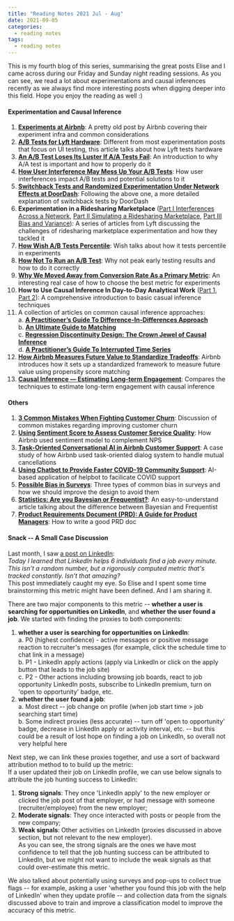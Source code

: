 ```yaml
---
title: "Reading Notes 2021 Jul - Aug"
date: 2021-09-05
categories:
  - reading notes
tags:
  - reading notes
---
```


This is my fourth blog of this series, summarising the great posts Elise and I came across during our Friday and Sunday night reading sessions. As you can see, we read a lot about experimentations and causal inferences recently as we always find more interesting posts when digging deeper into this field. Hope you enjoy the reading as well :)  

#### Experimentation and Causal Inference
1. [**Experiments at Airbnb**](https://medium.com/airbnb-engineering/experiments-at-airbnb-e2db3abf39e7): A pretty old post by Airbnb covering their experiment infra and common considerations  
2. [**A/B Tests for Lyft Hardware**](https://eng.lyft.com/a-b-tests-for-lyft-hardware-570330b488d4): Different from most experimentation posts that focus on UI testing, this article talks about how Lyft tests hardware  
3. [**An A/B Test Loses Its Luster If A/A Tests Fail**](https://towardsdatascience.com/an-a-b-test-loses-its-luster-if-a-a-tests-fail-2dd11fa6d241): An introduction to why A/A test is important and how to properly do it  
4. [**How User Interference May Mess Up Your A/B Tests**](https://towardsdatascience.com/how-user-interference-may-mess-up-your-a-b-tests-f29abfcfccf8): How user interferences impact A/B tests and potential solutions to it  
5. [**Switchback Tests and Randomized Experimentation Under Network Effects at DoorDash**](https://medium.com/@DoorDash/switchback-tests-and-randomized-experimentation-under-network-effects-at-doordash-f1d938ab7c2a): Following the above one, a more detailed explanation of switchback tests by DoorDash  
6. **Experimentation in a Ridesharing Marketplace** ([Part I Interferences Across a Network](https://eng.lyft.com/experimentation-in-a-ridesharing-marketplace-b39db027a66e), [Part II Simulating a Ridesharing Marketplace](https://eng.lyft.com/https-medium-com-adamgreenhall-simulating-a-ridesharing-marketplace-36007a8a31f2), [Part III Bias and Variance](https://eng.lyft.com/experimentation-in-a-ridesharing-marketplace-f75a9c4fcf01)): A series of articles from Lyft discussing the challenges of ridesharing marketplace experimentation and how they tackled it  
7. [**How Wish A/B Tests Percentile**](https://towardsdatascience.com/how-wish-a-b-tests-percentiles-35ee3e4589e7): Wish talks about how it tests percentile in experiments  
8. [**How Not To Run an A/B Test**](https://www.evanmiller.org/how-not-to-run-an-ab-test.html): Why not peak early testing results and how to do it correctly  
9. [**Why We Moved Away from Conversion Rate As a Primary Metric**](https://medium.com/crap-talks/why-we-moved-away-from-conversion-rate-as-a-primary-metric-14b2d6cb5996): An interesting real case of how to choose the best metric for experiments  
10. **How to Use Causal Inference In Day-to-Day Analytical Work** ([Part 1](https://towardsdatascience.com/how-to-use-causal-inference-in-day-to-day-analytical-work-part-1-of-2-b5efbdbf8ab0), [Part 2](https://towardsdatascience.com/how-to-use-causal-inference-in-day-to-day-analytical-work-part-2-of-2-1824e7024cd2)): A comprehensive introduction to basic casual inference techniques  
11. A collection of articles on common causal inference approaches:  
a. [**A Practitioner’s Guide To Difference-In-Differences Approach**](https://towardsdatascience.com/does-minimum-wage-decrease-employment-a-difference-in-differences-approach-cb208ed07327)  
b. [**An Ultimate Guide to Matching**](https://towardsdatascience.com/an-ultimate-guide-to-matching-and-propensity-score-matching-644395c46616)  
c. [**Regression Discontinuity Design: The Crown Jewel of Causal Inference**](https://towardsdatascience.com/the-crown-jewel-of-causal-inference-regression-discontinuity-design-rdd-bad37a68e786)  
d. [**A Practitioner’s Guide To Interrupted Time Series**](https://towardsdatascience.com/what-is-the-strongest-quasi-experimental-method-interrupted-time-series-period-f59fe5b00b31)  
12. [**How Airbnb Measures Future Value to Standardize Tradeoffs**](https://medium.com/airbnb-engineering/how-airbnb-measures-future-value-to-standardize-tradeoffs-3aa99a941ba5): Airbnb introduces how it sets up a standardized framework to measure future value using propensity score matching
13. [**Causal Inference — Estimating Long-term Engagement**](https://medium.com/mercadolibre-tech/causal-inference-estimating-long-term-engagement-fac517929073): Compares the techniques to estimate long-term engagement with causal inference  

#### Others
1. [**3 Common Mistakes When Fighting Customer Churn**](https://productcoalition.com/3-common-mistakes-when-fighting-customer-churn-7d927bee0482): Discussion of common mistakes regarding improving customer churn
2. [**Using Sentiment Score to Assess Customer Service Quality**](https://medium.com/airbnb-engineering/using-sentiment-score-to-assess-customer-service-quality-43434dbe199b): How Airbnb used sentiment model to complement NPS
3. [**Task-Oriented Conversational AI in Airbnb Customer Support**](https://medium.com/airbnb-engineering/task-oriented-conversational-ai-in-airbnb-customer-support-5ebf49169eaa): A case study of how Airbnb used task-oriented dialog system to handle mutual cancellations
4. [**Using Chatbot to Provide Faster COVID-19 Community Support**](https://medium.com/airbnb-engineering/using-chatbots-to-provide-faster-covid-19-community-support-567c97c5c1c9): AI-based application of helpbot to facilicate COVID support
5. [**Possible Bias in Surveys**](https://towardsdatascience.com/possible-biases-in-surveys-3a5fda36c8a6): Three types of common bias in surveys and how we should improve the design to avoid them
6. [**Statistics: Are you Bayesian or Frequentist?**](https://towardsdatascience.com/statistics-are-you-bayesian-or-frequentist-4943f953f21b): An easy-to-understand article talking about the difference between Bayesian and Frequentist
7. [**Product Requirements Document (PRD): A Guide for Product Managers**](https://productcoalition.com/product-requirements-document-prd-a-guide-for-product-managers-bc15354fe91a): How to write a good PRD doc

#### Snack -- A Small Case Discussion  
Last month, I saw [a post on LinkedIn](https://www.linkedin.com/posts/activity-6831426218764709888-vaSH):  
*Today I learned that LinkedIn helps 6 individuals find a job every minute. This isn't a random number, but a rigorously computed metric that's tracked constantly. Isn't that amazing?*  
This post immediately caught my eye. So Elise and I spent some time brainstorming this metric might have been defined. And I am sharing it.  

There are two major components to this metric -- **whether a user is searching for opportunities on LinkedIn**, and **whether the user found a job**. We started with finding the proxies to both components:  
1. **whether a user is searching for opportunities on LinkedIn**:  
a. P0 (highest confidence) - active messages or positive message reaction to recruiter's messages (for example, click the schedule time to chat link in a message)  
b. P1 - LinkedIn apply actions (apply via LinkedIn or click on the apply button that leads to the job site)  
c. P2 - Other actions including browsing job boards, react to job opportunity LinkedIn posts, subscribe to LinkedIn premium, turn on 'open to opportunity' badge, etc.  
2. **whether the user found a job**:  
a. Most direct -- job change on profile (when job start time > job searching start time)  
b. Some indirect proxies (less accurate) -- turn off 'open to opportunity' badge, decrease in LinkedIn apply or activity interval, etc. -- but this could be a result of lost hope on finding a job on LinkedIn, so overall not very helpful here  

Next step, we can link these proxies together, and use a sort of backward attribution method to to build up the metric:  
If a user updated their job on LinkedIn profile, we can use below signals to attribute the job hunting success to LinkedIn:  
1. **Strong signals**: They once 'LinkedIn apply' to the new employer or clicked the job post of that employer, or had message with someone (recruiter/employee) from the new employer;  
2. **Moderate signals**: They once interacted with posts or people from the new company;  
3. **Weak signals**: Other activities on LinkedIn (proxies discussed in above section, but not relevant to the new employer).  
As you can see, the strong signals are the ones we have most confidence to tell that the job hunting success can be attributed to LinkedIn, but we might not want to include the weak signals as that could over-estimate this metric.  

We also talked about potentially using surveys and pop-ups to collect true flags -- for example, asking a user 'whether you found this job with the help of LinkedIn' when they update profile -- and collection data from the signals discussed above to train and improve a classification model to improve the accuracy of this metric.  

